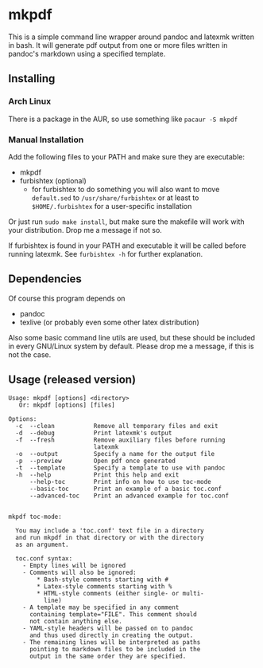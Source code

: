# mkpdf

This is a simple command line wrapper around pandoc and latexmk
written in bash. It will generate pdf output from one or more files
written in pandoc's markdown using a specified template.


## Installing

### Arch Linux

There is a package in the AUR, so use something like ``pacaur -S mkpdf``

### Manual Installation

Add the following files to your PATH and make sure they are executable:

- mkpdf
- furbishtex (optional)
    * for furbishtex to do something you will also want to
      move ``default.sed`` to ``/usr/share/furbishtex`` or
      at least to ``$HOME/.furbishtex`` for a user-specific
      installation

Or just run ``sudo make install``, but make sure the makefile will work
with your distribution. Drop me a message if not so.

If furbishtex is found in your PATH and executable it will be called
before running latexmk. See ``furbishtex -h`` for further explanation.

## Dependencies

Of course this program depends on

- pandoc
- texlive (or probably even some other latex distribution)

Also some basic command line utils are used, but these should be included
in every GNU/Linux system by default. Please drop me a message, if this is
not the case.

## Usage (released version)

```
Usage: mkpdf [options] <directory>
   Or: mkpdf [options] [files]

Options:
  -c  --clean           Remove all temporary files and exit
  -d  --debug           Print latexmk's output
  -f  --fresh           Remove auxiliary files before running
                        latexmk
  -o  --output          Specify a name for the output file
  -p  --preview         Open pdf once generated
  -t  --template        Specify a template to use with pandoc
  -h  --help            Print this help and exit
      --help-toc        Print info on how to use toc-mode
      --basic-toc       Print an example of a basic toc.conf
      --advanced-toc    Print an advanced example for toc.conf


mkpdf toc-mode:

  You may include a 'toc.conf' text file in a directory
  and run mkpdf in that directory or with the directory
  as an argument.

  toc.conf syntax:
    - Empty lines will be ignored
    - Comments will also be ignored:
        * Bash-style comments starting with #
        * Latex-style comments starting with %
        * HTML-style comments (either single- or multi-
          line)
    - A template may be specified in any comment
      containing template="FILE". This comment should
      not contain anything else.
    - YAML-style headers will be passed on to pandoc
      and thus used directly in creating the output.
    - The remaining lines will be interpreted as paths
      pointing to markdown files to be included in the
      output in the same order they are specified.
```

